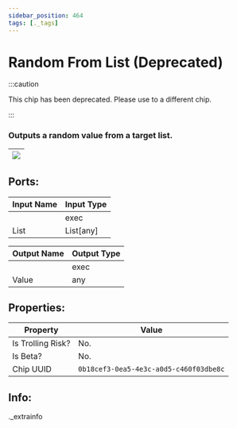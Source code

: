 ```yaml
---
sidebar_position: 464
tags: [._tags]
---
```


# Random From List (Deprecated)
:::caution

This chip has been deprecated. Please use to a different chip.

:::

### Outputs a random value from a target list.

| ![](https://images-ext-2.discordapp.net/external/MPmIaQzlEPmgGWlgi-WxBBXt0Bjv_zWPkg1y1f_sy3s/https/www.recroomcircuits.com/image/circuit/absolute-value?width=206&height=108) |
|-----|

## Ports:

| Input Name | Input Type |
|-----------|-----------|
|  | exec |
| List | List[any] |

| Output Name | Output Type |
|-----------|-----------|
|  | exec |
| Value | any |

## Properties:

| Property  | Value |
|-------------------|-----------|
| Is Trolling Risk? | No. |
| Is Beta? | No. |
| Chip UUID | `0b18cef3-0ea5-4e3c-a0d5-c460f03dbe8c` |

## Info:
._extrainfo